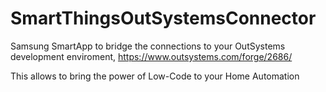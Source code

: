 # SmartThingsOutSystemsConnector

Samsung SmartApp to bridge the connections to your OutSystems development enviroment, https://www.outsystems.com/forge/2686/

This allows to bring the power of Low-Code to your Home Automation